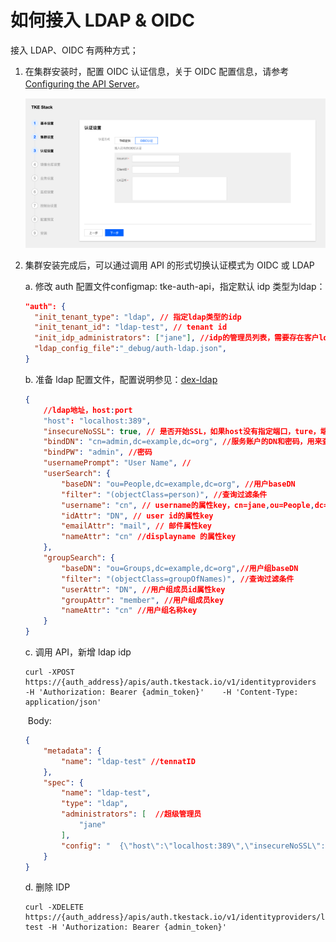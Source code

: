 # 如何接入 LDAP & OIDC



接入 LDAP、OIDC 有两种方式；

1. 在集群安装时，配置 OIDC 认证信息，关于 OIDC 配置信息，请参考 [Configuring the API Server](https://kubernetes.io/docs/reference/access-authn-authz/authentication/#configuring-the-api-server)。

   ![installer-oidc](../../../../images/installer-oidc.png)

2. 集群安装完成后，可以通过调用 API 的形式切换认证模式为 OIDC 或  LDAP

   a. 修改 auth 配置文件configmap: tke-auth-api，指定默认 idp 类型为ldap：

   ~~~json
   "auth": {
     "init_tenant_type": "ldap", // 指定ldap类型的idp
     "init_tenant_id": "ldap-test", // tenant id
     "init_idp_administrators": ["jane"], //idp的管理员列表，需要存在客户ldap系统中，具有平台的超级管理员权限
     "ldap_config_file":"_debug/auth-ldap.json",
   }
   ~~~

   b. 准备 ldap 配置文件，配置说明参见：[dex-ldap](https://github.com/dexidp/dex/blob/master/Documentation/connectors/ldap.md)

   ```json
   {
       //ldap地址，host:port
       "host": "localhost:389", 
       "insecureNoSSL": true, // 是否开始SSL，如果host没有指定端口，ture，端口为389和false， 端口为636
       "bindDN": "cn=admin,dc=example,dc=org", //服务账户的DN和密码，用来查询ldap用户组和用户
       "bindPW": "admin", //密码
       "usernamePrompt": "User Name", //
       "userSearch": {
           "baseDN": "ou=People,dc=example,dc=org", //用户baseDN
           "filter": "(objectClass=person)", //查询过滤条件
           "username": "cn", // username的属性key，cn=jane,ou=People,dc=example,dc=org
           "idAttr": "DN", // user id的属性key
           "emailAttr": "mail", // 邮件属性key
           "nameAttr": "cn" //displayname 的属性key
       },
       "groupSearch": {
           "baseDN": "ou=Groups,dc=example,dc=org",//用户组baseDN
           "filter": "(objectClass=groupOfNames)", //查询过滤条件
           "userAttr": "DN", //用户组成员id属性key
           "groupAttr": "member", //用户组成员key
           "nameAttr": "cn" //用户组名称key
       }
   }
   ```

   c. 调用 API，新增 ldap idp

   ```shell
   curl -XPOST https://{auth_address}/apis/auth.tkestack.io/v1/identityproviders   -H 'Authorization: Bearer {admin_token}'    -H 'Content-Type: application/json' 
   ```

   ​    Body:

   ```json
   {
       "metadata": {
           "name": "ldap-test" //tennatID
       },
       "spec": {
           "name": "ldap-test", 
           "type": "ldap",
           "administrators": [  //超级管理员
               "jane"
           ],
           "config": "  {\"host\":\"localhost:389\",\"insecureNoSSL\":true,\"bindDN\":\"cn=admin,dc=example,dc=org\",\"bindPW\":\"admin\",\"usernamePrompt\":\"Email Address\",\"userSearch\":{\"baseDN\":\"ou=People,dc=example,dc=org\",\"filter\":\"(objectClass=person)\",\"username\":\"cn\",\"idAttr\":\"DN\",\"emailAttr\":\"mail\",\"nameAttr\":\"cn\"},\"groupSearch\":{\"baseDN\":\"ou=Groups,dc=example,dc=org\",\"filter\":\"(objectClass=groupOfNames)\",\"userAttr\":\"DN\",\"groupAttr\":\"member\",\"nameAttr\":\"cn\"}}" //ldap配置
       }
   }
   ```

   

   d. 删除 IDP

   ```
   curl -XDELETE https://{auth_address}/apis/auth.tkestack.io/v1/identityproviders/ldap-test -H 'Authorization: Bearer {admin_token}'
   ```


